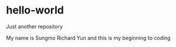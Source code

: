 # hello-world
Just another repository

My name is Sungmo Richard Yun and this is my beginning to coding
